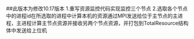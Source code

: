 ##此版本为修改10.17版本
1.重写资源监控代码实现监控三个节点
2.选取各个节点中的进程id在所选取的进程中计算本机的资源通过MPI发送给位于主节点的主进程，主进程计算主节点资源并接收另两个节点资源，并打包到TotalResource结构体中发送给上位机
